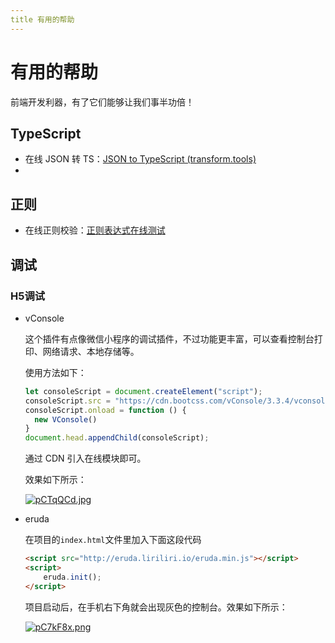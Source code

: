 ```yaml
---
title 有用的帮助
---
```

# 有用的帮助
前端开发利器，有了它们能够让我们事半功倍！

## TypeScript

- 在线 JSON 转 TS：[JSON to TypeScript (transform.tools)](https://transform.tools/json-to-typescript)
- 

## 正则

- 在线正则校验：[正则表达式在线测试](https://c.runoob.com/front-end/854/)

## 调试

### H5调试

- vConsole

  这个插件有点像微信小程序的调试插件，不过功能更丰富，可以查看控制台打印、网络请求、本地存储等。

  使用方法如下：

  ```js
  let consoleScript = document.createElement("script");
  consoleScript.src = "https://cdn.bootcss.com/vConsole/3.3.4/vconsole.min.js";
  consoleScript.onload = function () {
    new VConsole()
  }
  document.head.appendChild(consoleScript);
  ```

  通过 CDN 引入在线模块即可。

  效果如下所示：

  [![pCTqQCd.jpg](https://s1.ax1x.com/2023/07/19/pCTqQCd.jpg)](https://imgse.com/i/pCTqQCd)

- eruda

  在项目的`index.html`文件里加入下面这段代码

  ```html
  <script src="http://eruda.liriliri.io/eruda.min.js"></script>
  <script>
      eruda.init();
  </script>
  ```

  项目启动后，在手机右下角就会出现灰色的控制台。效果如下所示：

  [![pC7kF8x.png](https://s1.ax1x.com/2023/07/19/pC7kF8x.png)](https://imgse.com/i/pC7kF8x)

